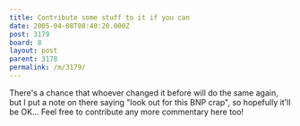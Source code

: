 ```yaml
---
title: Contribute some stuff to it if you can
date: 2005-04-08T08:40:20.000Z
post: 3179
board: 8
layout: post
parent: 3178
permalink: /m/3179/
---
```

There's a chance that whoever changed it before will do the same again, but I put a note on there saying "look out for this BNP crap", so hopefully it'll be OK... Feel free to contribute any more commentary here too!
